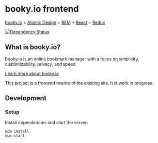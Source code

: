 # booky.io frontend
[booky.io](https://booky.io) + [Atomic Design](http://atomicdesign.bradfrost.com/) + [BEM](https://en.bem.info) + [React](https://facebook.github.io/react/) + [Redux](https://github.com/reactjs/redux)

[![Dependency Status](https://david-dm.org/nthiebes/booky.io.svg)](https://david-dm.org/nthiebes/booky.io)

## What is booky.io?
booky.io is an online bookmark manager with a focus on simplicity, customizability, privacy, and speed.

[Learn more about booky.io](https://booky.io/about)

This project is a frontend rewrite of the existing site. It is work in progress.

## Development
### Setup
Install dependencies and start the server:
```
npm install
npm start
```
